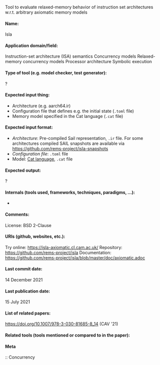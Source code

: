 Tool to evaluate relaxed-memory behavior of instruction set architectures w.r.t. arbitrary axiomatic memory models

#### Name:
Isla

#### Application domain/field:
Instruction-set architecture (ISA) semantics
Concurrency models
Relaxed-memory concurrency models
Processor architecture
Symbolic execution

#### Type of tool (e.g. model checker, test generator):
?

#### Expected input thing:
- Architecture (e.g. aarch64.ir)
- Configuration file that defines e.g. the initial state (`.toml` file)
- Memory model specified in the Cat language (`.cat` file)

#### Expected input format:
- *Architecture*: Pre-compiled Sail representation, `.ir` file. For some architectures compiled SAIL snapshots are available via https://github.com/rems-project/isla-snapshots
- *Configuration file*: `.toml` file
- Model: [Cat language](http://diy.inria.fr/doc/herd.html#herd%3Alanguage), `.cat` file

#### Expected output:
?

#### Internals (tools used, frameworks, techniques, paradigms, ...):
-

#### Comments:
License: BSD 2-Clause

#### URIs (github, websites, etc.):
Try online: https://isla-axiomatic.cl.cam.ac.uk/
Repository: https://github.com/rems-project/isla
Documentation: https://github.com/rems-project/isla/blob/master/doc/axiomatic.adoc

#### Last commit date:
14 December 2021

#### Last publication date:
15 July 2021

#### List of related papers:
https://doi.org/10.1007/978-3-030-81685-8_14 (CAV '21)

#### Related tools (tools mentioned or compared to in the paper):

#### Meta
:: Concurrency